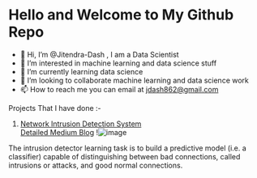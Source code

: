 # Hello and Welcome to My Github Repo
- 👋 Hi, I’m @Jitendra-Dash , I am a Data Scientist
- 👀 I’m interested in machine learning and data science stuff 
- 🌱 I’m currently learning data science
- 💞️ I’m looking to collaborate machine learning and data science work
- 📫 How to reach me you can email at jdash862@gmail.com

Projects That I have done :-
1. [Network Intrusion Detection System](https://github.com/Jitendra-Dash/Network-Intrusion-detection-system)  
[Detailed Medium Blog](https://medium.com/analytics-vidhya/network-intrusion-detection-system-4bab3e5baccb) 
!![image](https://user-images.githubusercontent.com/46401460/121671368-176b9e00-cacc-11eb-8ff6-46b2a77d3969.png)

The intrusion detector learning task is to build a predictive model (i.e. a classifier) capable of distinguishing between bad connections, called intrusions or attacks, and good normal connections.


<!---
Jitendra-Dash/Jitendra-Dash is a ✨ special ✨ repository because its `README.md` (this file) appears on your GitHub profile.
You can click the Preview link to take a look at your changes.
--->
